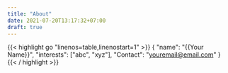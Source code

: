 ```yaml
---
title: "About"
date: 2021-07-20T13:17:32+07:00
draft: true
---
```


{{< highlight go "linenos=table,linenostart=1" >}}
{
    "name": "{{Your Name}}",
        "interests": ["abc", "xyz"],
        "Contact": "youremail@email.com"
}
{{< / highlight >}}
</p>
